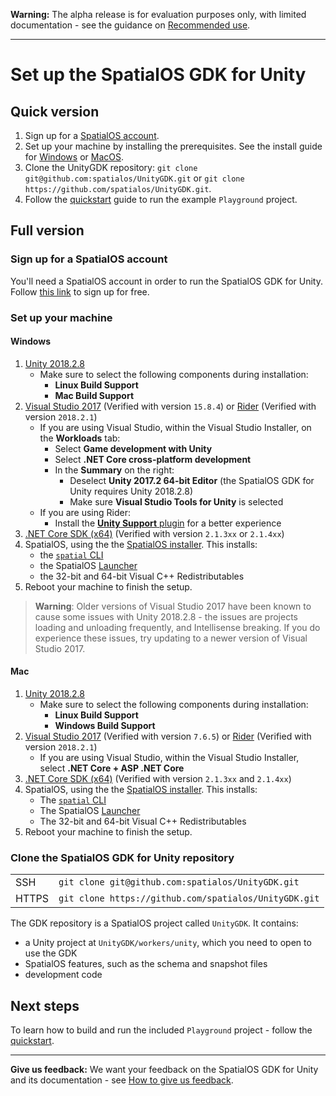 **Warning:** The alpha release is for evaluation purposes only, with limited documentation - see the guidance on [Recommended use](../README.md#recommended-use).

-----
# Set up the SpatialOS GDK for Unity

## Quick version

1. Sign up for a  [SpatialOS account](https://improbable.io/get-spatialos).
1. Set up your machine by installing the prerequisites. See the install guide for [Windows](#windows) or [MacOS](#mac).
1. Clone the UnityGDK repository: `git clone git@github.com:spatialos/UnityGDK.git` or `git clone https://github.com/spatialos/UnityGDK.git`.
1. Follow the [quickstart](./content/deploy.md#quickstart-how-to-deploy-the-playground-project) guide to run the example `Playground` project.

## Full version

### Sign up for a SpatialOS account

You'll need a SpatialOS account in order to run the SpatialOS GDK for Unity.
Follow [this link](https://improbable.io/get-spatialos) to sign up for free.

### Set up your machine

#### Windows

1. [Unity 2018.2.8](https://unity3d.com/get-unity/download/archive) 
    - Make sure to select the following components during installation:
        - **Linux Build Support**
        - **Mac Build Support**
1. [Visual Studio 2017](https://www.visualstudio.com/downloads/) (Verified with version `15.8.4`) or [Rider](https://www.jetbrains.com/rider/) (Verified with version `2018.2.1`)
    - If you are using Visual Studio, within the Visual Studio Installer, on the **Workloads** tab:
        - Select **Game development with Unity** 
        - Select **.NET Core cross-platform development** 
        - In the **Summary** on the right: 
            - Deselect **Unity 2017.2 64-bit Editor** (the SpatialOS GDK for Unity requires Unity 2018.2.8)
            - Make sure **Visual Studio Tools for Unity** is selected
    - If you are using Rider: 
        - Install the [**Unity Support** plugin](https://github.com/JetBrains/resharper-unity) for a better experience
1. [.NET Core SDK (x64)](https://www.microsoft.com/net/download/) (Verified with version `2.1.3xx` or `2.1.4xx`)
1. SpatialOS, using the the [SpatialOS installer](https://console.improbable.io/installer/download/stable/latest/win). This installs:
    - the [`spatial` CLI](https://docs.improbable.io/reference/latest/shared/spatial-cli-introduction)
    - the SpatialOS [Launcher](https://docs.improbable.io/reference/latest/shared/operate/launcher)
    - the 32-bit and 64-bit Visual C++ Redistributables
1. Reboot your machine to finish the setup.

> **Warning**: Older versions of Visual Studio 2017 have been known to cause some issues with Unity 2018.2.8 - the issues are projects loading and unloading frequently, and Intellisense breaking. If you do experience these issues, try updating to a newer version of Visual Studio 2017.

#### Mac

1. [Unity 2018.2.8](https://unity3d.com/get-unity/download/archive) 
    - Make sure to select the following components during installation:
        - **Linux Build Support** 
        - **Windows Build Support**
1. [Visual Studio 2017](https://www.visualstudio.com/downloads/) (Verified with version `7.6.5`) or [Rider](https://www.jetbrains.com/rider/) (Verified with version `2018.2.1`)
    - If you are using Visual Studio, within the Visual Studio Installer, select **.NET Core + ASP .NET Core**
1. [.NET Core SDK (x64)](https://www.microsoft.com/net/download/) (Verified with version `2.1.3xx` and `2.1.4xx`)
1. SpatialOS, using the the [SpatialOS installer](https://console.improbable.io/installer/download/stable/latest/mac). This installs:
    - The [`spatial` CLI](https://docs.improbable.io/reference/latest/shared/spatial-cli-introduction)
    - The SpatialOS [Launcher](https://docs.improbable.io/reference/latest/shared/operate/launcher)
    - The 32-bit and 64-bit Visual C++ Redistributables
1. Reboot your machine to finish the setup.

### Clone the SpatialOS GDK for Unity repository

|     |     |
| --- | --- |
| SSH | `git clone git@github.com:spatialos/UnityGDK.git` |
| HTTPS | `git clone https://github.com/spatialos/UnityGDK.git` | 

The GDK repository is a SpatialOS project called `UnityGDK`. It contains:
- a Unity project at `UnityGDK/workers/unity`, which you need to open to use the GDK
- SpatialOS features, such as the schema and snapshot files
- development code

## Next steps

To learn how to build and run the included `Playground` project - follow the [quickstart](./content/deploy.md#quickstart-how-to-deploy-the-playground-project).

----
**Give us feedback:** We want your feedback on the SpatialOS GDK for Unity and its documentation  - see [How to give us feedback](../README.md#give-us-feedback).
